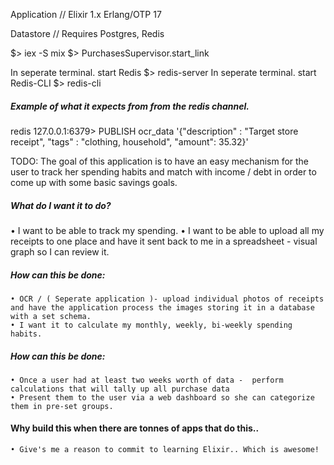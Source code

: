 Application
// Elixir 1.x Erlang/OTP 17

Datastore
// Requires Postgres, Redis

$> iex -S mix
$> PurchasesSupervisor.start_link

In seperate terminal. start Redis
$> redis-server
In seperate terminal. start Redis-CLI
$> redis-cli
##### Example of what it expects from from the redis channel.
redis 127.0.0.1:6379> PUBLISH ocr_data '{"description" : "Target store receipt", "tags" : "clothing, household", "amount": 35.32}'

TODO: The goal of this application is to have an easy mechanism for the user to track her spending habits and match with income / debt in order to come up with some basic savings goals.

##### What do I want it to do?
  • I want to be able to track my spending.
  • I want to be able to upload all my receipts to one place and have it sent back to me in a spreadsheet - visual graph so I can review it.

##### How can this be done:
    • OCR / ( Seperate application )- upload individual photos of receipts and have the application process the images storing it in a database with a set schema.
    • I want it to calculate my monthly, weekly, bi-weekly spending habits.

#####  How can this be done:
    • Once a user had at least two weeks worth of data -  perform calculations that will tally up all purchase data
    • Present them to the user via a web dashboard so she can categorize them in pre-set groups.

#### Why build this when there are tonnes of apps that do this..
    • Give's me a reason to commit to learning Elixir.. Which is awesome!
